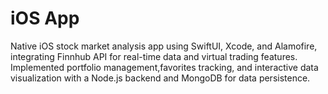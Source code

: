 # iOS App

Native iOS stock market analysis app using SwiftUI, Xcode, and Alamofire, integrating Finnhub API for real-time data and virtual trading features. Implemented portfolio management,favorites tracking, and interactive data visualization with a Node.js backend and MongoDB for data persistence.
